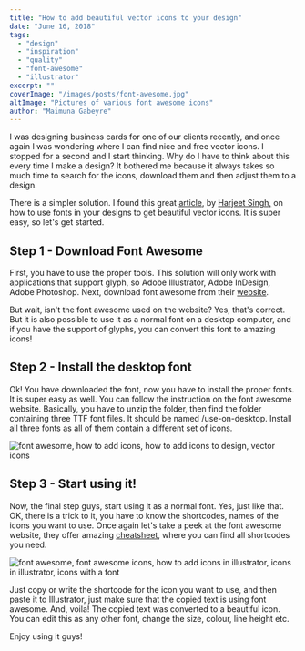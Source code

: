 ```yaml
---
title: "How to add beautiful vector icons to your design"
date: "June 16, 2018"
tags:
  - "design"
  - "inspiration"
  - "quality"
  - "font-awesome"
  - "illustrator"
excerpt: ""
coverImage: "/images/posts/font-awesome.jpg"
altImage: "Pictures of various font awesome icons"
author: "Maimuna Gabeyre"
---
```


I was designing business cards for one of our clients recently, and once again I was wondering where I can find nice and free vector icons. I stopped for a second and I start thinking. Why do I have to think about this every time I make a design? It bothered me because it always takes so much time to search for the icons, download them and then adjust them to a design.

There is a simpler solution. I found this great [article](https://edex.adobe.com/en/resource/ff62-8cf), by [Harjeet Singh,](https://edex.adobe.com/member/57ab1041/) on how to use fonts in your designs to get beautiful vector icons. It is super easy, so let's get started.

## Step 1 - Download Font Awesome

First, you have to use the proper tools. This solution will only work with applications that support glyph, so Adobe Illustrator, Adobe InDesign, Adobe Photoshop. Next, download font awesome from their [website](https://fontawesome.com).

But wait, isn't the font awesome used on the website? Yes, that's correct. But it is also possible to use it as a normal font on a desktop computer, and if you have the support of glyphs, you can convert this font to amazing icons!

## Step 2 - Install the desktop font

Ok! You have downloaded the font, now you have to install the proper fonts. It is super easy as well. You can follow the instruction on the font awesome website. Basically, you have to unzip the folder, then find the folder containing three TTF font files. It should be named /use-on-desktop. Install all three fonts as all of them contain a different set of icons.

![font awesome, how to add icons, how to add icons to design, vector icons](/images/posts/fonte-awesome-folder.png)

## Step 3 - Start using it!

Now, the final step guys, start using it as a normal font. Yes, just like that. OK, there is a trick to it, you have to know the shortcodes, names of the icons you want to use. Once again let's take a peek at the font awesome website, they offer amazing [cheatsheet](https://fontawesome.com/cheatsheet), where you can find all shortcodes you need.

![font awesome, font awesome icons, how to add icons in illustrator, icons in illustrator, icons with a font](/images/posts/font-awesome-example.gif)

Just copy or write the shortcode for the icon you want to use, and then paste it to Illustrator, just make sure that the copied text is using font awesome. And, voila! The copied text was converted to a beautiful icon. You can edit this as any other font, change the size, colour, line height etc.

Enjoy using it guys!

